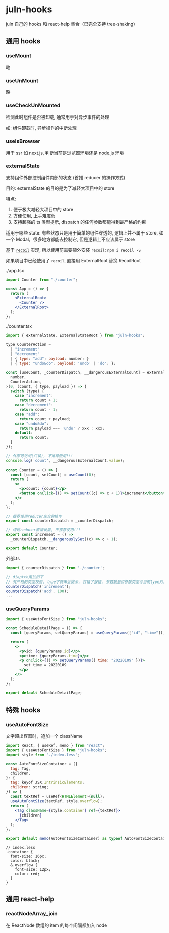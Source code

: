 # juln-hooks

juln 自己的 hooks 和 react-help 集合（已完全支持 tree-shaking）

## 通用 hooks

### useMount

略

### useUnMount

略

### useCheckUnMounted

检测此时组件是否被卸载, 通常用于对异步事件的处理

如: 组件卸载时, 异步操作的中断处理

### useIsBrowser

用于 ssr 如 next.js, 判断当前是浏览器环境还是 node.js 环境

### externalState

支持组件外部控制组件内部的状态 (首推 reducer 的操作方式)

目的: externalState 的目的是为了减轻大项目中的 store

特点:

1. 便于极大减轻大项目中的 store
2. 方便使用, 上手难度低
3. 支持超强的 ts 类型提示, dispatch 的任何参数都能得到最严格的约束

适用于哪些 state: 有些状态只是用于简单的组件穿透的, 逻辑上并不属于 store, 如一个 Modal，很多地方都能去控制它, 但是逻辑上不应该属于 store

基于 [`recoil`](https://www.npmjs.com/package/recoil) 实现, 所以使用前需要额外安装 `recoil`: `npm i recoil -S`

如果项目中已经使用了 `recoil`, 直接用 ExternalRoot 替换 RecoilRoot

./app.tsx

```jsx
import Counter from "./counter";

const App = () => {
  return (
    <ExternalRoot>
      <Counter />
    </ExternalRoot>
  );
};
```

./counter.tsx

```jsx
import { externalState, ExternalStateRoot } from "juln-hooks";

type CounterAction =
  | "increment"
  | "decrement"
  | { type: "add"; payload: number; }
  | { type: "undo&do"; payload: 'undo' | 'do'; };

const [useCount, _counterDispatch, __dangerousExternalCount] = externalState<
  number,
  CounterAction,
>(0, (count, { type, payload }) => {
  switch (type) {
    case "increment":
      return count + 1;
    case "decrement":
      return count - 1;
    case "add":
      return count + payload;
    case "undo&do":
      return payload === 'undo' ? xxx : xxx;
    default:
      return count;
  }
});

// 外部可访问(只读), 不推荐使用!!!
console.log('count', __dangerousExternalCount.value);

const Counter = () => {
  const [count, setCount] = useCount(0);
  return (
    <>
      <p>count: {count}</p>
      <button onClick={() => setCount((c) => c + 1)}>increment</button>
    </>
  );
};

// 推荐使用reducer定义的操作
export const counterDispatch = _counterDispatch;

// 绕过reducer直接设置, 不推荐使用!!!
export const increment = () =>
  _counterDispatch.__dangerouslySet((c) => c + 1);

export default Counter;
```

外部.ts

```js
import { counterDispatch } from './counter';

// diaptch用法如下
// 有严格的类型校验, type字符串会提示, 打错了报错, 参数数量和参数类型与当前type对应不上都会报错
counterDispatch('increment');
counterDispatch('add', 100);
...
```

### useQueryParams

```jsx
import { useAutoFontSize } from "juln-hooks";

const ScheduleDetailPage = () => {
  const [queryParams, setQueryParams] = useQueryParams(["id", "time"]);

  return (
    <>
      <p>id: {queryParams.id}</p>
      <p>time: {queryParams.time}</p>
      <p onClick={() => setQueryParams({ time: "20220109" })}>
        set time = 20220109
      </p>
    </>
  );
};

export default ScheduleDetailPage;
```

## 特殊 hooks

### useAutoFontSize

文字超出容器时，追加一个 className

```jsx
import React, { useRef, memo } from "react";
import { useAutoFontSize } from "juln-hooks";
import style from "./index.less";

const AutoFontSizeContainer = ({
  tag: Tag,
  children,
}: {
  tag: keyof JSX.IntrinsicElements;
  children: string;
}) => {
  const textRef = useRef<HTMLElement>(null);
  useAutoFontSize(textRef, style.overflow);
  return (
    <Tag className={style.container} ref={textRef}>
      {children}
    </Tag>
  );
};

export default memo(AutoFontSizeContainer) as typeof AutoFontSizeContainer;
```

```less
// index.less
.container {
  font-size: 16px;
  color: black;
  &.overflow {
    font-size: 12px;
    color: red;
  }
}
```

## 通用 react-help

### reactNodeArray_join

在 ReactNode 数组的 item 的每个间隔都加入 node
